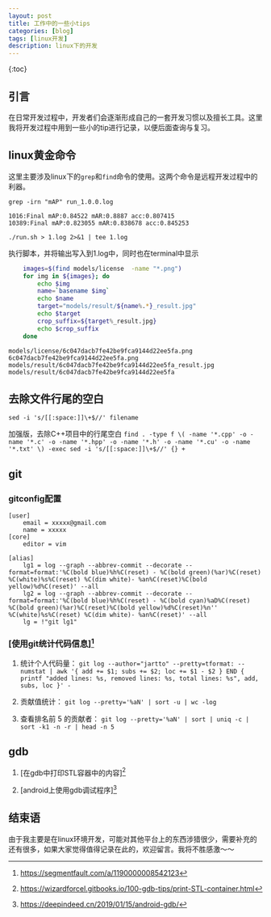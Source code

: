 ```yaml
---
layout: post
title: 工作中的一些小tips
categories: [blog]
tags: [linux开发]
description: linux下的开发
--- 
```


{:toc}

## 引言
在日常开发过程中，开发者们会逐渐形成自己的一套开发习惯以及擅长工具。这里我将开发过程中用到一些小的tip进行记录，以便后面查询与复习。

## linux黄金命令

这里主要涉及linux下的`grep`和`find`命令的使用。这两个命令是远程开发过程中的利器。

`grep -irn "mAP" run_1.0.0.log`

	1016:Final mAP:0.84522 mAR:0.8887 acc:0.807415
	10389:Final mAP:0.823055 mAR:0.838678 acc:0.845253


`./run.sh > 1.log 2>&1 | tee 1.log`

执行脚本，并将输出写入到1.log中，同时也在terminal中显示

```sh
    images=$(find models/license  -name "*.png")
    for img in ${images}; do
        echo $img
        name=`basename $img`
        echo $name
        target="models/result/${name%.*}_result.jpg"
        echo $target
		crop_suffix=${target%_result.jpg}
        echo $crop_suffix
    done
```

	models/license/6c047dacb7fe42be9fca9144d22ee5fa.png
	6c047dacb7fe42be9fca9144d22ee5fa.png
	models/result/6c047dacb7fe42be9fca9144d22ee5fa_result.jpg
	models/result/6c047dacb7fe42be9fca9144d22ee5fa

## 去除文件行尾的空白

`sed -i 's/[[:space:]]\+$//' filename`

加强版，去除C++项目中的行尾空白
`find . -type f \( -name '*.cpp' -o -name '*.c' -o -name '*.hpp' -o -name '*.h' -o -name '*.cu' -o -name '*.txt' \) -exec sed -i 's/[[:space:]]\+$//' {} +`


## git

### gitconfig配置

```
[user]
	email = xxxxx@gmail.com
	name = xxxxx
[core]
	editor = vim

[alias]
	lg1 = log --graph --abbrev-commit --decorate --format=format:'%C(bold blue)%h%C(reset) - %C(bold green)(%ar)%C(reset) %C(white)%s%C(reset) %C(dim white)- %an%C(reset)%C(bold yellow)%d%C(reset)' --all
	lg2 = log --graph --abbrev-commit --decorate --format=format:'%C(bold blue)%h%C(reset) - %C(bold cyan)%aD%C(reset) %C(bold green)(%ar)%C(reset)%C(bold yellow)%d%C(reset)%n''          %C(white)%s%C(reset) %C(dim white)- %an%C(reset)' --all
	lg = !"git lg1"
```

### [使用git统计代码信息][^1]
1. 统计个人代码量：
`git log --author="jartto" --pretty=tformat: --numstat | awk '{ add += $1; subs += $2; loc += $1 - $2 } END { printf "added lines: %s, removed lines: %s, total lines: %s", add, subs, loc }' -`

2. 贡献值统计：
`git log --pretty='%aN' | sort -u | wc -log`

3. 查看排名前 5 的贡献者：
`git log --pretty='%aN' | sort | uniq -c | sort -k1 -n -r | head -n 5`

## gdb

1. [在gdb中打印STL容器中的内容][^2]

2. [android上使用gdb调试程序][^3]


## 结束语
由于我主要是在linux环境开发，可能对其他平台上的东西涉猎很少，需要补充的还有很多，如果大家觉得值得记录在此的，欢迎留言。我将不胜感激～～

[^1]: https://segmentfault.com/a/1190000008542123
[^2]: https://wizardforcel.gitbooks.io/100-gdb-tips/print-STL-container.html
[^3]: https://deepindeed.cn/2019/01/15/android-gdb/